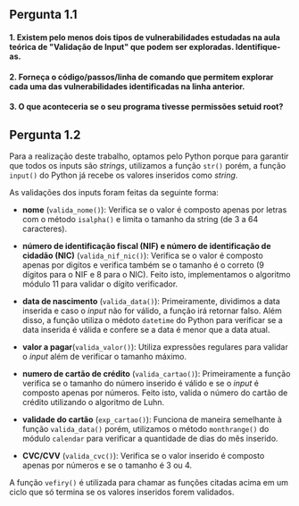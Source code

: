  ## Pergunta 1.1 ##
 #### 1. Existem pelo menos dois tipos de vulnerabilidades estudadas na aula teórica de "Validação de Input" que podem ser exploradas. Identifique-as. ####

#### 2. Forneça o código/passos/linha de comando que permitem explorar cada uma das vulnerabilidades identificadas na linha anterior. ####

#### 3. O que aconteceria se o seu programa tivesse permissões setuid root? ####

 ## Pergunta 1.2 ##
 
Para a realização deste trabalho, optamos pelo Python porque para garantir que todos os inputs são *strings*, utilizamos a função `str()` porém, a função `input()` do Python já recebe os valores inseridos como *string*.

As validações dos inputs foram feitas da seguinte forma:

+ **nome** (`valida_nome()`): Verifica se o valor é composto apenas por letras com o método `isalpha()` e limita o tamanho da string (de 3 a 64 caracteres).

+ **número de identificação fiscal (NIF) e número de identificação de cidadão (NIC)** (`valida_nif_nic()`): Verifica se o valor é composto apenas por digitos e verifica também se o tamanho é o correto (9 dígitos para o NIF e 8 para o NIC). Feito isto, implementamos o algoritmo módulo 11 para validar o dígito verificador.

+ **data de nascimento** (`valida_data()`): Primeiramente, dividimos a data inserida e caso o *input* não for válido, a função irá retornar falso. Além disso, a função utiliza o médoto `datetime` do Python para verificar se a data inserida é válida e confere se a data é menor que a data atual.

+ **valor a pagar**(`valida_valor()`): Utiliza expressões regulares para validar o *input* além de verificar o tamanho máximo.

+ **numero de cartão de crédito** (`valida_cartao()`): Primeiramente a função verifica se o tamanho do número inserido é válido e se o *input* é composto apenas por números. Feito isto, valida o número do cartão de crédito utilizando o algoritmo de Luhn.

+ **validade do cartão** (`exp_cartao()`): Funciona de maneira semelhante à função `valida_data()` porém, utilizamos o método `monthrange()` do módulo `calendar` para verificar a quantidade de dias do mês inserido.

+ **CVC/CVV** (`valida_cvc()`): Verifica se o valor inserido é composto apenas por números e se o tamanho é 3 ou 4.

A função `vefiry()` é utilizada para chamar as funções citadas acima em um ciclo que só termina se os valores inseridos forem validados. 
